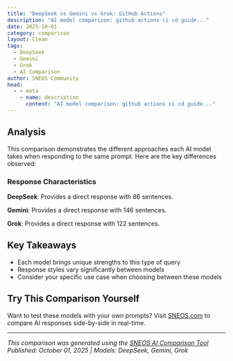 ```yaml
---
title: "DeepSeek vs Gemini vs Grok: GitHub Actions"
description: "AI model comparison: github actions ci cd guide..."
date: 2025-10-01
category: comparison
layout: Clean
tags:
  - DeepSeek
  - Gemini
  - Grok
  - AI Comparison
author: SNEOS Community
head:
  - - meta
    - name: description
      content: "AI model comparison: github actions ci cd guide..."
---
```


<ChatComparison
  title="DeepSeek vs Gemini vs Grok: GitHub Actions"
  prompt="github actions ci cd guide"
  :responses='{
    "DeepSeek": "I\u0027ll provide you with a comprehensive guide to GitHub Actions CI/CD, covering everything from basics to advanced workflows.\n\n## What is GitHub Actions?\n\nGitHub Actions is a CI/CD platform that allows you to automate your build, test, and deployment pipeline directly from your GitHub repository.\n\n## Key Concepts\n\n- **Workflows**: Automated processes defined in YAML files\n- **Events**: Triggers that start workflows (push, pull request, etc.)\n- **Jobs**: Sets of steps that execute on the same runner\n- **Steps**: Individual tasks that run commands or actions\n- **Actions**: Reusable units of code\n- **Runners**: Servers that run your workflows\n\n## Basic Workflow Structure\n\n\u0060\u0060\u0060yaml\nname: CI Pipeline\n\non:\n  push:\n    branches: [ main, develop ]\n  pull_request:\n    branches: [ main ]\n\njobs:\n  build:\n    runs-on: ubuntu-latest\n    \n    steps:\n    - name: Checkout code\n      uses: actions/checkout@v4\n      \n    - name: Setup Node.js\n      uses: actions/setup-node@v4\n      with:\n        node-version: \u002718\u0027\n        \n    - name: Install dependencies\n      run: npm install\n      \n    - name: Run tests\n      run: npm test\n      \n    - name: Build project\n      run: npm run build\n\u0060\u0060\u0060\n\n## Common Workflow Examples\n\n### 1. Node.js Application\n\n\u0060\u0060\u0060yaml\nname: Node.js CI\n\non:\n  push:\n    branches: [ main ]\n  pull_request:\n    branches: [ main ]\n\njobs:\n  test:\n    runs-on: ubuntu-latest\n    \n    strategy:\n      matrix:\n        node-version: [16.x, 18.x, 20.x]\n    \n    steps:\n    - uses: actions/checkout@v4\n    - name: Use Node.js ${{ matrix.node-version }}\n      uses: actions/setup-node@v4\n      with:\n        node-version: ${{ matrix.node-version }}\n        cache: \u0027npm\u0027\n    - run: npm ci\n    - run: npm run build --if-present\n    - run: npm test\n    \n  deploy:\n    needs: test\n    runs-on: ubuntu-latest\n    if: github.ref == \u0027refs/heads/main\u0027\n    \n    steps:\n    - uses: actions/checkout@v4\n    - uses: actions/setup-node@v4\n      with:\n        node-version: \u002718\u0027\n    - run: npm ci\n    - run: npm run build\n    - name: Deploy to production\n      run: echo \u0022Deploying to production...\u0022\n\u0060\u0060\u0060\n\n### 2. Python Application\n\n\u0060\u0060\u0060yaml\nname: Python CI\n\non: [push, pull_request]\n\njobs:\n  test:\n    runs-on: ubuntu-latest\n    strategy:\n      matrix:\n        python-version: [\u00273.8\u0027, \u00273.9\u0027, \u00273.10\u0027, \u00273.11\u0027]\n    \n    steps:\n    - uses: actions/checkout@v4\n    - name: Set up Python ${{ matrix.python-version }}\n      uses: actions/setup-python@v4\n      with:\n        python-version: ${{ matrix.python-version }}\n        cache: \u0027pip\u0027\n    - name: Install dependencies\n      run: |\n        python -m pip install --upgrade pip\n        pip install -r requirements.txt\n        pip install pytest\n    - name: Run tests\n      run: pytest\n\u0060\u0060\u0060\n\n### 3. Docker Build and Push\n\n\u0060\u0060\u0060yaml\nname: Docker CI\n\non:\n  push:\n    branches: [ main ]\n    tags: [ \u0027v*\u0027 ]\n\njobs:\n  build:\n    runs-on: ubuntu-latest\n    \n    steps:\n    - uses: actions/checkout@v4\n    \n    - name: Build Docker image\n      run: docker build -t my-app:${{ github.sha }} .\n      \n    - name: Log in to Docker Hub\n      if: github.event_name != \u0027pull_request\u0027\n      uses: docker/login-action@v2\n      with:\n        username: ${{ secrets.DOCKER_USERNAME }}\n        password: ${{ secrets.DOCKER_PASSWORD }}\n        \n    - name: Push Docker image\n      if: github.event_name != \u0027pull_request\u0027\n      run: |\n        docker tag my-app:${{ github.sha }} ${{ secrets.DOCKER_USERNAME }}/my-app:latest\n        docker push ${{ secrets.DOCKER_USERNAME }}/my-app:latest\n\u0060\u0060\u0060\n\n## Advanced Features\n\n### 1. Matrix Builds\n\n\u0060\u0060\u0060yaml\njobs:\n  test:\n    runs-on: ${{ matrix.os }}\n    strategy:\n      matrix:\n        os: [ubuntu-latest, windows-latest, macos-latest]\n        node-version: [16.x, 18.x, 20.x]\n        exclude:\n          - os: windows-latest\n            node-version: 16.x\n\u0060\u0060\u0060\n\n### 2. Environment-specific Deployments\n\n\u0060\u0060\u0060yaml\ndeploy-staging:\n  runs-on: ubuntu-latest\n  environment: staging\n  steps:\n    - run: echo \u0022Deploying to staging...\u0022\n    \ndeploy-production:\n  runs-on: ubuntu-latest\n  environment: production\n  steps:\n    - run: echo \u0022Deploying to production...\u0022\n\u0060\u0060\u0060\n\n### 3. Caching for Faster Builds\n\n\u0060\u0060\u0060yaml\n- name: Cache node modules\n  uses: actions/cache@v3\n  with:\n    path: node_modules\n    key: ${{ runner.os }}-node-${{ hashFiles(\u0027**/package-lock.json\u0027) }}\n    restore-keys: |\n      ${{ runner.os }}-node-\n\u0060\u0060\u0060\n\n### 4. Conditional Steps\n\n\u0060\u0060\u0060yaml\nsteps:\n  - name: Deploy to staging\n    if: github.ref == \u0027refs/heads/develop\u0027\n    run: echo \u0022Deploying to staging\u0022\n    \n  - name: Deploy to production\n    if: github.ref == \u0027refs/heads/main\u0027 \u0026\u0026 github.event_name == \u0027push\u0027\n    run: echo \u0022Deploying to production\u0022\n\u0060\u0060\u0060\n\n## Best Practices\n\n### 1. Security\n\u0060\u0060\u0060yaml\n# Use secrets for sensitive data\n- name: Deploy\n  env:\n    API_KEY: ${{ secrets.API_KEY }}\n\u0060\u0060\u0060\n\n### 2. Efficient Workflows\n\u0060\u0060\u0060yaml\n# Use concurrency to prevent multiple runs\nconcurrency:\n  group: ${{ github.workflow }}-${{ github.ref }}\n  cancel-in-progress: true\n\u0060\u0060\u0060\n\n### 3. Reusable Workflows\n\n**Shared workflow (.github/workflows/deploy.yml):**\n\u0060\u0060\u0060yaml\nname: Reusable Deploy\n\non:\n  workflow_call:\n    inputs:\n      environment:\n        required: true\n        type: string\n\njobs:\n  deploy:\n    runs-on: ubuntu-latest\n    environment: ${{ inputs.environment }}\n    steps:\n      - run: echo \u0022Deploying to ${{ inputs.environment }}\u0022\n\u0060\u0060\u0060\n\n**Calling workflow:**\n\u0060\u0060\u0060yaml\njobs:\n  call-deploy:\n    uses: ./.github/workflows/deploy.yml\n    with:\n      environment: \u0027production\u0027\n\u0060\u0060\u0060\n\n## Complete Example: Full CI/CD Pipeline\n\n\u0060\u0060\u0060yaml\nname: Full CI/CD Pipeline\n\non:\n  push:\n    branches: [ main, develop ]\n  pull_request:\n    branches: [ main ]\n\nenv:\n  NODE_VERSION: \u002718\u0027\n\njobs:\n  lint:\n    runs-on: ubuntu-latest\n    steps:\n    - uses: actions/checkout@v4\n    - uses: actions/setup-node@v4\n      with:\n        node-version: ${{ env.NODE_VERSION }}\n    - run: npm ci\n    - run: npm run lint\n\n  test:\n    runs-on: ubuntu-latest\n    needs: lint\n    steps:\n    - uses: actions/checkout@v4\n    - uses: actions/setup-node@v4\n      with:\n        node-version: ${{ env.NODE_VERSION }}\n    - run: npm ci\n    - run: npm test -- --coverage\n    - uses: codecov/codecov-action@v3\n\n  build:\n    runs-on: ubuntu-latest\n    needs: test\n    steps:\n    - uses: actions/checkout@v4\n    - uses: actions/setup-node@v4\n      with:\n        node-version: ${{ env.NODE_VERSION }}\n    - run: npm ci\n    - run: npm run build\n    - uses: actions/upload-artifact@v3\n      with:\n        name: build-artifacts\n        path: dist/\n\n  deploy-staging:\n    runs-on: ubuntu-latest\n    needs: build\n    if: github.ref == \u0027refs/heads/develop\u0027\n    environment: staging\n    steps:\n    - uses: actions/download-artifact@v3\n      with:\n        name: build-artifacts\n    - run: echo \u0022Deploying to staging...\u0022\n\n  deploy-production:\n    runs-on: ubuntu-latest\n    needs: build\n    if: github.ref == \u0027refs/heads/main\u0027\n    environment: production\n    steps:\n    - uses: actions/download-artifact@v3\n      with:\n        name: build-artifacts\n    - run: echo \u0022Deploying to production...\u0022\n\u0060\u0060\u0060\n\n## Setting Up Secrets\n\n1. Go to your repository settings\n2. Click on \u0022Secrets and variables\u0022 \u003E \u0022Actions\u0022\n3. Add secrets like:\n   - \u0060DOCKER",
    "Gemini": "## GitHub Actions CI/CD Guide: A Comprehensive Overview\n\nThis guide provides a comprehensive overview of using GitHub Actions for Continuous Integration and Continuous Deployment (CI/CD). We\u0027ll cover the fundamentals, create a basic workflow, and explore more advanced concepts.\n\n**What are GitHub Actions?**\n\nGitHub Actions is a powerful platform built directly into GitHub that allows you to automate tasks within your software development workflow. You can use it for:\n\n* **Continuous Integration (CI):** Automatically build, test, and validate code changes.\n* **Continuous Delivery (CD):** Automatically deploy code changes to various environments.\n* **Automation:** Automate other tasks like issue triaging, dependency updates, and more.\n\n**Key Concepts:**\n\n* **Workflow:** A configurable automated process that you define as YAML files in your repository.  Workflows are defined under the \u0060.github/workflows\u0060 directory.\n* **Event:** A specific activity in a repository that triggers a workflow, such as a \u0060push\u0060, \u0060pull_request\u0060, or scheduled event (cron).\n* **Job:** A set of steps that run on the same runner. Jobs are executed in parallel by default.\n* **Step:** An individual task within a job. It can be executing a shell command, running an Action, or uploading/downloading artifacts.\n* **Action:** A reusable component that performs a specific task.  Actions can be created by GitHub, the community, or you. They are generally written in JavaScript or Docker.\n* **Runner:** A server that runs your workflows. GitHub provides hosted runners (Linux, macOS, Windows), or you can use self-hosted runners for more control and customization.\n* **Secrets:** Sensitive information like API keys, passwords, and tokens that you need to access from your workflows. Store them securely in GitHub repository settings.\n* **Artifacts:** Files generated during a workflow run that you can store and share, such as build outputs or test reports.\n\n**Basic Workflow Structure (YAML File):**\n\n\u0060\u0060\u0060yaml\nname: My CI/CD Workflow  # Workflow Name (Descriptive)\n\non:  # Triggers for the workflow\n  push:\n    branches: [ main ]  # Trigger on push events to the \u0027main\u0027 branch\n  pull_request:\n    branches: [ main ]  # Trigger on pull requests targeting the \u0027main\u0027 branch\n\njobs:\n  build:  # Job Name\n    runs-on: ubuntu-latest  # Runner environment (Operating System)\n\n    steps:\n      - name: Checkout code  # Step Name\n        uses: actions/checkout@v3  # Use the \u0027checkout\u0027 action to get the code\n\n      - name: Set up Python 3.9\n        uses: actions/setup-python@v4\n        with:\n          python-version: 3.9\n\n      - name: Install dependencies\n        run: |\n          python -m pip install --upgrade pip\n          pip install -r requirements.txt  # Assuming a \u0027requirements.txt\u0027 file\n\n      - name: Run tests\n        run: python -m pytest  # Assuming pytest is used for testing\n\n  deploy: # Deploy Job (runs only if the build job succeeds)\n    needs: build #  Specifies that this job will not start until the job called build completes successfully.\n    runs-on: ubuntu-latest\n    steps:\n      - name: Deploy to production\n        run: echo \u0022Deploying to production...\u0022\n\u0060\u0060\u0060\n\n**Explanation of the Basic Workflow:**\n\n1. **\u0060name:\u0060**:  Defines a human-readable name for your workflow.\n2. **\u0060on:\u0060**:  Specifies when the workflow should be triggered.\n    * \u0060push:\u0060 Triggers the workflow when code is pushed.\n    * \u0060pull_request:\u0060 Triggers the workflow when a pull request is created or updated.\n    * \u0060branches:\u0060 Restricts the triggering to specific branches (e.g., \u0060main\u0060).\n3. **\u0060jobs:\u0060**:  Contains one or more jobs that define the workflow\u0027s actions.\n    * **\u0060build:\u0060**: This job builds and tests the code.\n        * \u0060runs-on:\u0060 Specifies the type of runner to use (e.g., \u0060ubuntu-latest\u0060).\n        * **\u0060steps:\u0060**:  A sequence of tasks within the job.\n            * \u0060name:\u0060  A descriptive name for the step.\n            * \u0060uses:\u0060  References a pre-built Action (e.g., \u0060actions/checkout@v3\u0060).\n            * \u0060run:\u0060  Executes a shell command.\n    * **\u0060deploy:\u0060**: This job (optionally) deploys the code if the build job is successful.\n        * \u0060needs: build\u0060  This job depends on the \u0060build\u0060 job and will only run if the \u0060build\u0060 job completes successfully.\n\n**Creating Your First Workflow:**\n\n1. **Create a \u0060.github/workflows\u0060 directory** in your repository\u0027s root.\n2. **Create a YAML file** inside the directory (e.g., \u0060main.yml\u0060).\n3. **Paste the basic workflow code** into the YAML file.\n4. **Customize the workflow** to match your project\u0027s needs (e.g., adjust the Python version, testing commands, etc.).\n5. **Commit and push** the changes to your repository.\n\nNow, whenever you push to the \u0060main\u0060 branch or create a pull request targeting the \u0060main\u0060 branch, the workflow will run. You can view the workflow execution in the \u0022Actions\u0022 tab of your GitHub repository.\n\n**Beyond the Basics: Advanced Concepts**\n\n* **Environment Variables:**\n    * Access environment variables using \u0060 ${{ env.VARIABLE_NAME }}\u0060.\n    * Define environment variables at the workflow, job, or step level.\n* **Secrets Management:**\n    * Store sensitive data (API keys, passwords) as secrets in your repository settings.\n    * Access secrets in your workflows using \u0060 ${{ secrets.SECRET_NAME }}\u0060. **Never hardcode secrets in your workflow files!**\n* **Caching Dependencies:**\n    * Use the \u0060actions/cache@v3\u0060 action to cache dependencies (e.g., Python packages, Node.js modules) between workflow runs, speeding up execution.\n\n    \u0060\u0060\u0060yaml\n    - name: Cache pip dependencies\n      uses: actions/cache@v3\n      with:\n        path: ~/.cache/pip\n        key: ${{ runner.os }}-pip-${{ hashFiles(\u0027**/requirements.txt\u0027) }}\n        restore-keys: |\n          ${{ runner.os }}-pip-\n    \u0060\u0060\u0060\n\n* **Matrix Builds:**\n    * Run the same job with different configurations (e.g., different Python versions, operating systems).\n\n    \u0060\u0060\u0060yaml\n    jobs:\n      build:\n        runs-on: ubuntu-latest\n        strategy:\n          matrix:\n            python-version: [3.7, 3.8, 3.9]\n        steps:\n          - name: Checkout code\n            uses: actions/checkout@v3\n          - name: Set up Python ${{ matrix.python-version }}\n            uses: actions/setup-python@v4\n            with:\n              python-version: ${{ matrix.python-version }}\n          - name: Install dependencies\n            run: |\n              python -m pip install --upgrade pip\n              pip install -r requirements.txt\n          - name: Run tests\n            run: python -m pytest\n    \u0060\u0060\u0060\n\n* **Workflow Status Badges:**\n    * Add a badge to your README to display the current status of your workflow.\n    * The badge URL can be found in the Actions tab of your repository.\n\n    \u0060\u0060\u0060markdown\n    [![Build Status](https://github.com/\u003Cyour_username\u003E/\u003Cyour_repository\u003E/actions/workflows/\u003Cyour_workflow_file\u003E.yml/badge.svg)](https://github.com/\u003Cyour_username\u003E/\u003Cyour_repository\u003E/actions/workflows/\u003Cyour_workflow_file\u003E.yml)\n    \u0060\u0060\u0060\n\n* **Conditional Execution:**\n    * Use \u0060if:\u0060 statements to conditionally execute steps or jobs based on certain conditions.\n\n    \u0060\u0060\u0060yaml\n    - name: Deploy to production\n      if: github.ref == \u0027refs/heads/main\u0027 # Deploy only when pushing to main\n      run: echo \u0022Deploying to production...\u0022\n    \u0060\u0060\u0060\n\n* **Using Docker in Workflows:**\n\n  \u0060\u0060\u0060yaml\n  jobs:\n    build:\n      runs-on: ubuntu-latest\n      container:\n        image: node:16  # Use a Node.js 16 Docker image\n      steps:\n        - name: Checkout code\n          uses: actions/checkout@v3\n        - name: Install dependencies\n          run: npm install\n        - name: Run tests\n          run: npm test\n  \u0060\u0060\u0060\n\n* **Continuous Deployment (CD) Examples:**\n\n    * **Deploy to AWS S3:**  Use the \u0060aws-actions/configure-aws-credentials@v3\u0060 and \u0060aws-actions/s3-sync@v3\u0060 actions.\n\n    \u0060\u0060\u0060yaml\n    - name: Configure AWS Credentials\n      uses: aws-actions/configure-aws-credentials@v3\n      with:\n        aws-access-key-id: ${{ secrets.AWS_ACCESS_KEY_ID }}\n        aws-secret-access-key: ${{ secrets.AWS_SECRET_ACCESS_KEY }}\n        aws-region: us-east-1\n\n    - name: Deploy to S3 bucket\n      uses: aws-actions/s3-sync@v3\n      with:\n        args: --acl public-read --delete\n        bucket: my-s3-bucket\n        local-dir: ./dist\n    \u0060\u0060\u0060\n\n    * **Deploy to Heroku:**  Use the \u0060heroku/action-heroku-deploy@v2\u0060 action.\n\n    \u0060\u0060\u0060yaml\n    - name: Deploy to Heroku\n      uses: heroku/action-heroku-deploy@v2\n      with:\n        heroku_api_key: ${{ secrets.HEROKU_API_KEY }}\n        heroku_app_name: your-heroku-app-name\n        heroku_email: your@email.com\n        usedocker: true  # Deploy with Docker if you have a Dockerfile\n    \u0060\u0060\u0060\n\n**Best Practices:**\n\n* **Use existing Actions:** Leverage pre-built Actions from the GitHub Marketplace or create your own reusable Actions.\n* **Secure secrets:** Store sensitive information securely using GitHub Secrets.\n* **Keep workflows DRY:** Avoid repeating code by creating reusable Actions or workflow templates.\n* **Test your workflows:** Manually trigger workflows and review the logs to ensure they are working correctly.\n* **Monitor workflow performance:** Track the execution time of your workflows and optimize them for speed.\n* **Use linters and formatters:**  Integrate linters and formatters into your workflow to enforce code style and prevent errors.\n* **Implement proper error handling:**  Use \u0060try...catch\u0060 blocks or \u0060set-output\u0060 to handle errors gracefully and provide informative messages.\n\n**Troubleshooting Tips:**\n\n* **Review workflow logs:** The workflow logs provide detailed information about each step\u0027s execution.\n* **Use \u0060set -x\u0060 for debugging:**  Add \u0060set -x\u0060 to your \u0060run\u0060 commands to print each command before it\u0027s executed, helping you identify errors.\n* **Check the GitHub Actions documentation:** The official documentation provides comprehensive information about all features and options.\n* **Search for solutions online:**  Many developers have encountered similar issues, so searching online forums and communities can often provide solutions.\n\n**Resources:**\n\n* **GitHub Actions Documentation:** [https://docs.github.com/en/actions](https://docs.github.com/en/actions)\n* **GitHub Marketplace:** [https://github.com/marketplace?type=actions](https://github.com/marketplace?type=actions)\n* **GitHub Actions Community Forum:** [https://github.community/c/github-actions/6](https://github.community/c/github-actions/6)\n\nThis guide provides a solid foundation for using GitHub Actions for CI/CD.  Start with a basic workflow and gradually incorporate more advanced features as your project evolves. Remember to consult the documentation and community resources for help along the way. Good luck!\n",
    "Grok": "### GitHub Actions CI/CD Guide\n\nGitHub Actions is a powerful tool for automating workflows directly in your GitHub repository. It enables Continuous Integration (CI) and Continuous Deployment (CD) by allowing you to build, test, and deploy your code with custom workflows. This guide will walk you through the process of setting up CI/CD using GitHub Actions.\n\n---\n\n## Table of Contents\n1. **What is GitHub Actions?**\n2. **Key Concepts of GitHub Actions**\n3. **Setting Up a Basic CI Workflow**\n4. **Setting Up a CD Workflow**\n5. **Advanced CI/CD Features**\n6. **Best Practices for GitHub Actions**\n7. **Common Use Cases**\n8. **Troubleshooting and Debugging**\n\n---\n\n## 1. What is GitHub Actions?\nGitHub Actions is a CI/CD platform integrated with GitHub that allows you to automate workflows for your projects. You can use it to:\n- Build and test your code on every commit or pull request (CI).\n- Deploy your application to various environments (CD).\n- Automate repetitive tasks like issue triaging, linting, or running scripts.\n\n## 2. Key Concepts of GitHub Actions\n- **Workflow**: A configurable automated process defined in a YAML file.\n- **Event**: Triggers a workflow (e.g., \u0060push\u0060, \u0060pull_request\u0060, \u0060schedule\u0060).\n- **Job**: A set of steps executed on a runner.\n- **Step**: An individual task in a job (e.g., running a command or using an action).\n- **Action**: A reusable unit of code (e.g., checking out code, running tests).\n- **Runner**: A virtual machine or environment where jobs are executed (GitHub-hosted or self-hosted).\n\nWorkflow files are stored in the \u0060.github/workflows/\u0060 directory of your repository.\n\n---\n\n## 3. Setting Up a Basic CI Workflow\nA CI workflow typically builds and tests your code whenever there\u0027s a push or pull request.\n\n### Step 1: Create a Workflow File\n1. In your repository, create a folder named \u0060.github/workflows/\u0060.\n2. Inside it, create a file named \u0060ci.yml\u0060 (or any name you prefer).\n3. Add the following content to \u0060ci.yml\u0060:\n\n\u0060\u0060\u0060yaml\nname: CI Pipeline\n\non:\n  push:\n    branches: [ main, develop ]\n  pull_request:\n    branches: [ main, develop ]\n\njobs:\n  build-and-test:\n    runs-on: ubuntu-latest\n    steps:\n      # Step 1: Checkout the code\n      - name: Checkout code\n        uses: actions/checkout@v3\n\n      # Step 2: Set up the environment (e.g., Node.js)\n      - name: Set up Node.js\n        uses: actions/setup-node@v3\n        with:\n          node-version: \u002716\u0027\n          cache: \u0027npm\u0027\n\n      # Step 3: Install dependencies\n      - name: Install dependencies\n        run: npm install\n\n      # Step 4: Run tests\n      - name: Run tests\n        run: npm test\n\u0060\u0060\u0060\n\n### Step 2: Explanation of the Workflow\n- **\u0060name\u0060**: Name of the workflow (optional).\n- **\u0060on\u0060**: Specifies the events that trigger the workflow (\u0060push\u0060 and \u0060pull_request\u0060).\n- **\u0060jobs\u0060**: Defines the tasks to run. Here, we have one job called \u0060build-and-test\u0060.\n- **\u0060runs-on\u0060**: Specifies the runner (e.g., \u0060ubuntu-latest\u0060 for a GitHub-hosted runner).\n- **\u0060steps\u0060**: Each step performs a specific task, like checking out code or running tests.\n- **\u0060uses\u0060**: Refers to a pre-built action from the GitHub Marketplace or a specific repository.\n- **\u0060run\u0060**: Executes a shell command.\n\n### Step 3: Commit and Push\nCommit and push the workflow file to your repository. GitHub Actions will automatically run the workflow on the specified events.\n\n### Step 4: View Workflow Runs\nGo to the \u0022Actions\u0022 tab in your GitHub repository to see the workflow runs, logs, and status.\n\n---\n\n## 4. Setting Up a CD Workflow\nA CD workflow automates deployment to an environment (e.g., AWS, Azure, Heroku) after a successful CI build.\n\n### Example: Deploy to AWS S3\nBelow is an example of a CD workflow that deploys a static website to AWS S3 after a successful build.\n\n#### Step 1: Add Secrets\nStore sensitive information like AWS credentials in GitHub Secrets:\n1. Go to your repository \u003E **Settings** \u003E **Secrets and variables** \u003E **Actions**.\n2. Add the following secrets:\n   - \u0060AWS_ACCESS_KEY_ID\u0060\n   - \u0060AWS_SECRET_ACCESS_KEY\u0060\n   - \u0060AWS_REGION\u0060\n   - \u0060S3_BUCKET_NAME\u0060\n\n#### Step 2: Create a CD Workflow\nAdd the following content to \u0060.github/workflows/cd.yml\u0060:\n\n\u0060\u0060\u0060yaml\nname: CD Pipeline\n\non:\n  push:\n    branches: [ main ]\n\njobs:\n  deploy:\n    runs-on: ubuntu-latest\n    steps:\n      # Step 1: Checkout the code\n      - name: Checkout code\n        uses: actions/checkout@v3\n\n      # Step 2: Set up Node.js (if needed)\n      - name: Set up Node.js\n        uses: actions/setup-node@v3\n        with:\n          node-version: \u002716\u0027\n          cache: \u0027npm\u0027\n\n      # Step 3: Build the project\n      - name: Build\n        run: |\n          npm install\n          npm run build\n\n      # Step 4: Configure AWS credentials\n      - name: Configure AWS Credentials\n        uses: aws-actions/configure-aws-credentials@v1\n        with:\n          aws-access-key-id: ${{ secrets.AWS_ACCESS_KEY_ID }}\n          aws-secret-access-key: ${{ secrets.AWS_SECRET_ACCESS_KEY }}\n          aws-region: ${{ secrets.AWS_REGION }}\n\n      # Step 5: Deploy to S3\n      - name: Deploy to S3\n        run: aws s3 sync ./dist/ s3://${{ secrets.S3_BUCKET_NAME }}/ --delete\n\u0060\u0060\u0060\n\n#### Explanation:\n- The workflow triggers only on pushes to the \u0060main\u0060 branch.\n- It builds the project and deploys the contents of the \u0060dist\u0060 folder to an S3 bucket.\n- Secrets are accessed using \u0060${{ secrets.SECRET_NAME }}\u0060.\n\n#### Step 3: Commit and Push\nPush the \u0060cd.yml\u0060 file to your repository. The deployment will run automatically on a push to the \u0060main\u0060 branch.\n\n---\n\n## 5. Advanced CI/CD Features\n- **Matrix Testing**: Test your code across multiple environments or versions.\n  \u0060\u0060\u0060yaml\n  jobs:\n    test:\n      runs-on: ubuntu-latest\n      strategy:\n        matrix:\n          node-version: [12, 14, 16]\n      steps:\n        - uses: actions/setup-node@v3\n          with:\n            node-version: ${{ matrix.node-version }}\n        - run: npm install\n        - run: npm test\n  \u0060\u0060\u0060\n\n- **Artifacts**: Store build outputs (e.g., compiled files) for later use.\n  \u0060\u0060\u0060yaml\n  - name: Upload build artifact\n    uses: actions/upload-artifact@v3\n    with:\n      name: build-files\n      path: ./dist\n  \u0060\u0060\u0060\n\n- **Caching**: Cache dependencies to speed up builds.\n  \u0060\u0060\u0060yaml\n  - name: Cache dependencies\n    uses: actions/cache@v3\n    with:\n      path: ~/.npm\n      key: ${{ runner.os }}-node-${{ hashFiles(\u0027**/package-lock.json\u0027) }}\n  \u0060\u0060\u0060\n\n- **Conditional Jobs**: Run jobs only under specific conditions.\n  \u0060\u0060\u0060yaml\n  jobs:\n    deploy:\n      if: github.ref == \u0027refs/heads/main\u0027\n      runs-on: ubuntu-latest\n      steps:\n        - run: echo \u0022Deploying...\u0022\n  \u0060\u0060\u0060\n\n---\n\n## 6. Best Practices for GitHub Actions\n- **Separate CI and CD Workflows**: Use different workflows for CI (testing) and CD (deployment).\n- **Use Secrets for Sensitive Data**: Never hardcode credentials in workflow files.\n- **Optimize Workflow Performance**: Cache dependencies and use artifacts to avoid redundant work.\n- **Limit Workflow Triggers**: Restrict workflows to specific branches or events to avoid unnecessary runs.\n- **Test Workflows Locally**: Use tools like \u0060act\u0060 to test workflows on your local machine before pushing.\n- **Monitor Workflow Runs**: Regularly check the \u0022Actions\u0022 tab for failed runs or performance bottlenecks.\n\n---\n\n## 7. Common Use Cases\n- **Node.js Projects**: Build, test with Jest, and deploy to Heroku or AWS.\n- **Python Projects**: Run tests with \u0060pytest\u0060 and deploy to AWS Lambda.\n- **Static Websites**: Build with Hugo or Gatsby and deploy to GitHub Pages or S3.\n- **Docker**: Build and push Docker images to Docker Hub or GitHub Container Registry.\n  \u0060\u0060\u0060yaml\n  - name: Build and push Docker image\n    uses: docker/build-push-action@v3\n    with:\n      push: true\n      tags: user/app:latest\n  \u0060\u0060\u0060\n\n---\n\n## 8. Troubleshooting and Debugging\n- **Check Logs**: Detailed logs for each step are available in the \u0022Actions\u0022 tab.\n- **Use \u0060act\u0060 for Local Testing**: Run \u0060act\u0060 (a local GitHub Actions runner) to test workflows locally.\n- **Verbose Output**: Add \u0060DEBUG\u0060 environment variables to actions for more detailed logs.\n  \u0060\u0060\u0060yaml\n  env:\n    DEBUG: \u0027*\u0027\n  \u0060\u0060\u0060\n\n- **Common Issues**:\n  - **Permission Denied**: Ensure secrets and permissions are set correctly.\n  - **Workflow Not Triggering**: Check the \u0060on\u0060 event and branch names.\n  - **Out of Minutes**: GitHub Actions has a usage limit for free plans; monitor usage in the \u0022Billing\u0022 section.\n\n---\n\n## Conclusion\nGitHub Actions is a versatile tool for automating CI/CD pipelines. By creating simple workflows, you can automate testing, building, and deploying your applications. Start with basic workflows and"
  }'
  published-date="19:49"
/>

## Analysis

This comparison demonstrates the different approaches each AI model takes when responding to the same prompt. Here are the key differences observed:

### Response Characteristics

**DeepSeek**: Provides a direct response with 86 sentences. 

**Gemini**: Provides a direct response with 146 sentences. 

**Grok**: Provides a direct response with 122 sentences. 

## Key Takeaways

- Each model brings unique strengths to this type of query
- Response styles vary significantly between models
- Consider your specific use case when choosing between these models

## Try This Comparison Yourself

Want to test these models with your own prompts? Visit [SNEOS.com](https://sneos.com) to compare AI responses side-by-side in real-time.

---

*This comparison was generated using the [SNEOS AI Comparison Tool](https://sneos.com)*
*Published: October 01, 2025 | Models: DeepSeek, Gemini, Grok*
